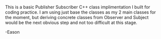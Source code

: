 This is a basic Publisher Subscriber C++ class implimentation I built for coding practice. 
I am using just base the classes as my 2 main classes for the moment, but deriving concrete
classes from Observer and Subject would be the next obvious step and not too difficult at 
this stage.

-Eason